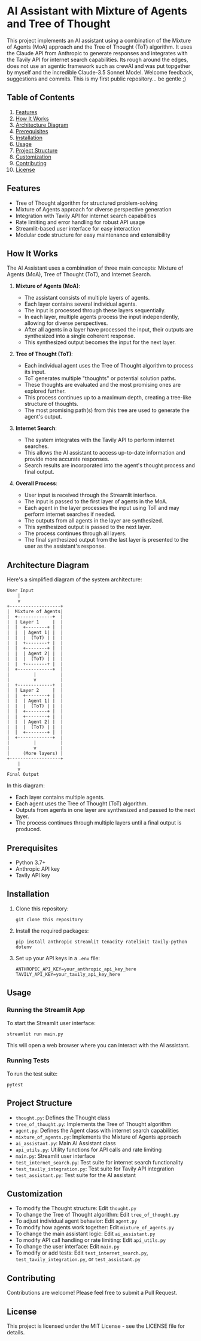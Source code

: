 # AI Assistant with Mixture of Agents and Tree of Thought

This project implements an AI assistant using a combination of the Mixture of Agents (MoA) approach and the Tree of Thought (ToT) algorithm. It uses the Claude API from Anthropic to generate responses and integrates with the Tavily API for internet search capabilities. Its rough around the edges, does not use an agentic framework such as crewAI and was put topgether by myself and the incredible Claude-3.5 Sonnet Model. Welcome feedback, suggestions and commits. This is my first public repository... be gentle ;)

## Table of Contents
1. [Features](#features)
2. [How It Works](#how-it-works)
3. [Architecture Diagram](#architecture-diagram)
4. [Prerequisites](#prerequisites)
5. [Installation](#installation)
6. [Usage](#usage)
7. [Project Structure](#project-structure)
8. [Customization](#customization)
9. [Contributing](#contributing)
10. [License](#license)

## Features

- Tree of Thought algorithm for structured problem-solving
- Mixture of Agents approach for diverse perspective generation
- Integration with Tavily API for internet search capabilities
- Rate limiting and error handling for robust API usage
- Streamlit-based user interface for easy interaction
- Modular code structure for easy maintenance and extensibility

## How It Works

The AI Assistant uses a combination of three main concepts: Mixture of Agents (MoA), Tree of Thought (ToT), and Internet Search.

1. **Mixture of Agents (MoA)**:
   - The assistant consists of multiple layers of agents.
   - Each layer contains several individual agents.
   - The input is processed through these layers sequentially.
   - In each layer, multiple agents process the input independently, allowing for diverse perspectives.
   - After all agents in a layer have processed the input, their outputs are synthesized into a single coherent response.
   - This synthesized output becomes the input for the next layer.

2. **Tree of Thought (ToT)**:
   - Each individual agent uses the Tree of Thought algorithm to process its input.
   - ToT generates multiple "thoughts" or potential solution paths.
   - These thoughts are evaluated and the most promising ones are explored further.
   - This process continues up to a maximum depth, creating a tree-like structure of thoughts.
   - The most promising path(s) from this tree are used to generate the agent's output.

3. **Internet Search**:
   - The system integrates with the Tavily API to perform internet searches.
   - This allows the AI assistant to access up-to-date information and provide more accurate responses.
   - Search results are incorporated into the agent's thought process and final output.

4. **Overall Process**:
   - User input is received through the Streamlit interface.
   - The input is passed to the first layer of agents in the MoA.
   - Each agent in the layer processes the input using ToT and may perform internet searches if needed.
   - The outputs from all agents in the layer are synthesized.
   - This synthesized output is passed to the next layer.
   - The process continues through all layers.
   - The final synthesized output from the last layer is presented to the user as the assistant's response.

## Architecture Diagram

Here's a simplified diagram of the system architecture:

```
User Input
    |
    v
+-------------------+
|  Mixture of Agents|
|  +-------------+  |
|  | Layer 1     |  |
|  |  +--------+ |  |
|  |  | Agent 1| |  |
|  |  |  (ToT) | |  |
|  |  +--------+ |  |
|  |  +--------+ |  |
|  |  | Agent 2| |  |
|  |  |  (ToT) | |  |
|  |  +--------+ |  |
|  +-------------+  |
|         |         |
|         v         |
|  +-------------+  |
|  | Layer 2     |  |
|  |  +--------+ |  |
|  |  | Agent 1| |  |
|  |  |  (ToT) | |  |
|  |  +--------+ |  |
|  |  +--------+ |  |
|  |  | Agent 2| |  |
|  |  |  (ToT) | |  |
|  |  +--------+ |  |
|  +-------------+  |
|         |         |
|         v         |
|     (More layers) |
+-------------------+
    |
    v
Final Output
```

In this diagram:
- Each layer contains multiple agents.
- Each agent uses the Tree of Thought (ToT) algorithm.
- Outputs from agents in one layer are synthesized and passed to the next layer.
- The process continues through multiple layers until a final output is produced.

## Prerequisites

- Python 3.7+
- Anthropic API key
- Tavily API key

## Installation

1. Clone this repository:
   ```
   git clone this repository
   ```

2. Install the required packages:
   ```
   pip install anthropic streamlit tenacity ratelimit tavily-python dotenv
   ```

3. Set up your API keys in a `.env` file:
   ```
   ANTHROPIC_API_KEY=your_anthropic_api_key_here
   TAVILY_API_KEY=your_tavily_api_key_here
   ```

## Usage

### Running the Streamlit App

To start the Streamlit user interface:

```
streamlit run main.py
```

This will open a web browser where you can interact with the AI assistant.

### Running Tests

To run the test suite:

```
pytest
```

## Project Structure

- `thought.py`: Defines the Thought class
- `tree_of_thought.py`: Implements the Tree of Thought algorithm
- `agent.py`: Defines the Agent class with internet search capabilities
- `mixture_of_agents.py`: Implements the Mixture of Agents approach
- `ai_assistant.py`: Main AI Assistant class
- `api_utils.py`: Utility functions for API calls and rate limiting
- `main.py`: Streamlit user interface
- `test_internet_search.py`: Test suite for internet search functionality
- `test_tavily_integration.py`: Test suite for Tavily API integration
- `test_assistant.py`: Test suite for the AI assistant

## Customization

- To modify the Thought structure: Edit `thought.py`
- To change the Tree of Thought algorithm: Edit `tree_of_thought.py`
- To adjust individual agent behavior: Edit `agent.py`
- To modify how agents work together: Edit `mixture_of_agents.py`
- To change the main assistant logic: Edit `ai_assistant.py`
- To modify API call handling or rate limiting: Edit `api_utils.py`
- To change the user interface: Edit `main.py`
- To modify or add tests: Edit `test_internet_search.py`, `test_tavily_integration.py`, or `test_assistant.py`

## Contributing

Contributions are welcome! Please feel free to submit a Pull Request.

## License

This project is licensed under the MIT License - see the LICENSE file for details.

